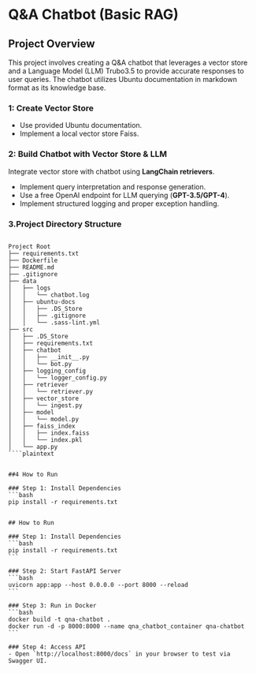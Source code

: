 # Q&A Chatbot (Basic RAG)

## Project Overview
This project involves creating a Q&A chatbot that leverages a vector store and a Language Model (LLM) Trubo3.5 to provide accurate responses to user queries. The chatbot utilizes Ubuntu documentation in markdown format as its knowledge base.

### 1: Create Vector Store
- Use provided Ubuntu documentation.
- Implement a local vector store Faiss.

### 2: Build Chatbot with Vector Store & LLM
 Integrate vector store with chatbot using **LangChain retrievers**.
- Implement query interpretation and response generation.
- Use a free OpenAI endpoint for LLM querying (**GPT-3.5/GPT-4**).
- Implement structured logging and proper exception handling.
  
### 3.Project Directory Structure
## 
````plaintext
Project Root
├── requirements.txt
├── Dockerfile
├── README.md
├── .gitignore
├── data
│   ├── logs
│   │   └── chatbot.log
│   ├── ubuntu-docs
│   │   ├── .DS_Store
│   │   ├── .gitignore
│   │   └── .sass-lint.yml
├── src
│   ├── .DS_Store
│   ├── requirements.txt
│   ├── chatbot
│   │   ├── __init__.py
│   │   └── bot.py
│   ├── logging_config
│   │   └── logger_config.py
│   ├── retriever
│   │   └── retriever.py
│   ├── vector_store
│   │   └── ingest.py
│   ├── model
│   │   └── model.py
│   ├── faiss_index
│   │   ├── index.faiss
│   │   └── index.pkl
│   └── app.py
````plaintext


##4 How to Run

### Step 1: Install Dependencies
```bash
pip install -r requirements.txt


## How to Run

### Step 1: Install Dependencies
```bash
pip install -r requirements.txt
```

### Step 2: Start FastAPI Server
```bash
uvicorn app:app --host 0.0.0.0 --port 8000 --reload
```

### Step 3: Run in Docker
```bash
docker build -t qna-chatbot .
docker run -d -p 8000:8000 --name qna_chatbot_container qna-chatbot
```

### Step 4: Access API
- Open `http://localhost:8000/docs` in your browser to test via Swagger UI.


